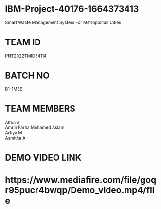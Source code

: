 # IBM-Project-40176-1664373413
Smart Waste Management System For Metropolitan Cities
<h1>TEAM ID</h1>
PNT2022TMID34114
<h1>BATCH NO</h1>
B1-1M3E
<h1>TEAM MEMBERS</h1>
Alfha A<br>
Amrin Farha Mohamed Aslam<br>
Arfiya M<br>
Asmitha A<br>
<h1>DEMO VIDEO LINK<h1>
https://www.mediafire.com/file/goqr95pucr4bwqp/Demo_video.mp4/file<br>

